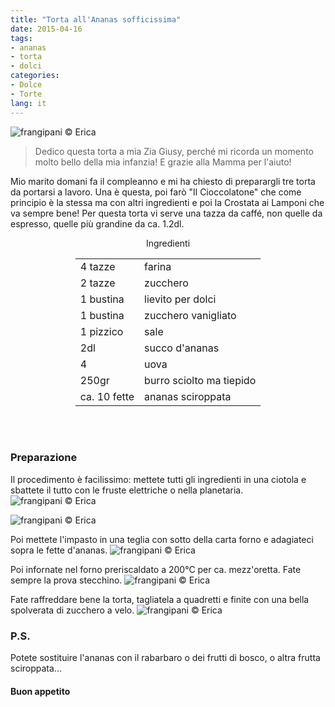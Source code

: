 ```yaml
---
title: "Torta all'Ananas sofficissima"
date: 2015-04-16
tags:
- ananas
- torta
- dolci
categories:
- Dolce
- Torte
lang: it
---
```

![](header.jpg "frangipani © Erica")

> Dedico questa torta a mia Zia Giusy, perché mi ricorda un momento molto bello della mia infanzia! E grazie alla Mamma per l'aiuto!

Mio marito domani fa il compleanno e mi ha chiesto di preparargli tre torta da portarsi a lavoro. Una è questa, poi farò "Il Cioccolatone" che come principio è la stessa ma con altri ingredienti e poi la Crostata ai Lamponi che va sempre bene! Per questa torta vi serve una tazza da caffé, non quelle da espresso, quelle più grandine da ca. 1.2dl.


<div id="wrapper" style="text-align: center">
  <div id="yourdiv" style="display: inline-block;">
    <div class="ingredients">
      <div class="ingredients-title">Ingredienti</div>
      <table>
        <tbody>
          </tr>
          <tr>
            <td>4 tazze</td>
            <td>farina</td>
          </tr>
          <tr>
            <td>2 tazze</td>
            <td>zucchero</td>
          </tr>
          <tr>
            <td>1 bustina</td>
            <td>lievito per dolci</td>
          </tr>
          <tr>
            <td>1 bustina</td>
            <td>zucchero vanigliato</td>
          </tr>
          <tr>
            <td>1 pizzico</td>
            <td>sale</td>
          </tr>
          <tr>
            <td>2dl</td>
            <td>succo d'ananas</td>
           </tr>
          <tr>
            <td>4</td>
            <td>uova</td>
          </tr>
          <tr>
            <td>250gr</td>
            <td>burro sciolto ma tiepido</td>
          </tr>
          <tr>
            <td>ca. 10 fette</td>
            <td>ananas sciroppata</td>
          </tr>
        </tbody>
      </table>
      <br></br>
    </div>
  </div>
</div>


<h3>
  <font color="grey">
    <i class="fa fa-cogs"></i>
  </font> Preparazione
</h3>

Il procedimento è facilissimo: mettete tutti gli ingredienti in una ciotola e sbattete il tutto con le fruste elettriche o nella planetaria.
![](tazza.jpg "frangipani © Erica")

![](impasto.jpg "frangipani © Erica")

Poi mettete l'impasto in una teglia con sotto della carta forno e adagiateci sopra le fette d'ananas.
![](teglia.jpg "frangipani © Erica")

Poi infornate nel forno preriscaldato a 200°C per ca. mezz'oretta. Fate sempre la prova stecchino.
![](sfornata.jpg "frangipani © Erica")

Fate raffreddare bene la torta, tagliatela a quadretti e finite con una bella spolverata di zucchero a velo.
![](risultato.jpg "frangipani © Erica")


<h3>
  <font color="#FFCC00">
    <i class="fa fa-lightbulb-o"></i>
  </font> P.S.
</h3>

Potete sostituire l'ananas con il rabarbaro o dei frutti di bosco, o altra frutta sciroppata...

<h4>Buon appetito
  <font color="red">
    <i class="fa fa-smile-o"></i>
  </font>
</h4>
